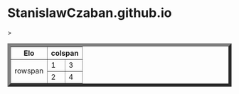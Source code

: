 # StanislawCzaban.github.io
<!DOCTYPE html>
<html lang="en">
<head>
    <meta charset="UTF-8">
    <meta name="viewport" content="width=device-width, initial-scale=1.0">>
</head>
<body>
    <table border="7">
        <tr>
            <th>Elo</th>
            <th colspan="2">colspan</th>
        </tr>
        <tr>
            <td rowspan="2">rowspan</td>
            <td>1</td>
		<td>3</td>
        </tr>
        <tr>
            <td>2</td>
            <td>4</td>
        </tr>
    </table>
</body>
</html>
